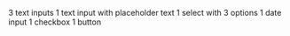 3 text inputs 1 text input with placeholder text 1 select with 3 options 1 date input 1 checkbox 1 button
